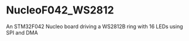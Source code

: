 # NucleoF042_WS2812
An STM32F042 Nucleo board driving a WS2812B ring with 16 LEDs using SPI and DMA
